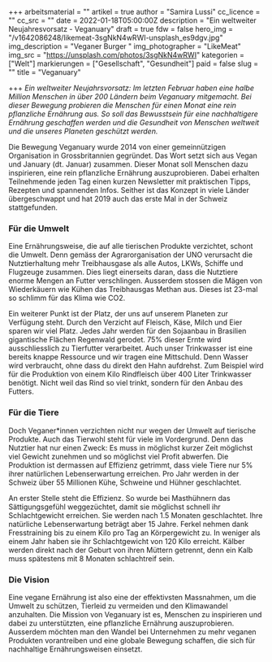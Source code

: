 +++
arbeitsmaterial = ""
artikel = true
author = "Samira Lussi"
cc_licence = ""
cc_src = ""
date = 2022-01-18T05:00:00Z
description = "Ein weltweiter Neujahresvorsatz - Veganuary"
draft = true
fdw = false
hero_img = "/v1642086248/likemeat-3sgNkN4wRWI-unsplash_es9dgv.jpg"
img_description = "Veganer Burger "
img_photographer = "LikeMeat"
img_src = "https://unsplash.com/photos/3sgNkN4wRWI"
kategorien = ["Welt"]
markierungen = ["Gesellschaft", "Gesundheit"]
paid = false
slug = ""
title = "Veganuary"

+++
_Ein weltweiter Neujahrsvorsatz: Im letzten Februar haben eine halbe Million Menschen in über 200 Ländern beim Veganuary mitgemacht. Bei dieser Bewegung probieren die Menschen für einen Monat eine rein pflanzliche Ernährung aus. So soll das Bewusstsein für eine nachhaltigere Ernährung geschaffen werden und die Gesundheit von Menschen weltweit und die unseres Planeten geschützt werden._

Die Bewegung Veganuary wurde 2014 von einer gemeinnützigen Organisation in Grossbritannien gegründet. Das Wort setzt sich aus Vegan und January (dt. Januar) zusammen. Dieser Monat soll Menschen dazu inspirieren, eine rein pflanzliche Ernährung auszuprobieren. Dabei erhalten Teilnehmende jeden Tag einen kurzen Newsletter mit praktischen Tipps, Rezepten und spannenden Infos. Seither ist das Konzept in viele Länder übergeschwappt und hat 2019 auch das erste Mal in der Schweiz stattgefunden.

### Für die Umwelt

Eine Ernährungsweise, die auf alle tierischen Produkte verzichtet, schont die Umwelt. Denn gemäss der Agrarorganisation der UNO verursacht die Nutztierhaltung mehr Treibhausgase als alle Autos, LKWs, Schiffe und Flugzeuge zusammen. Dies liegt einerseits daran, dass die Nutztiere enorme Mengen an Futter verschlingen. Ausserdem stossen die Mägen von Wiederkäuern wie Kühen das Treibhausgas Methan aus. Dieses ist 23-mal so schlimm für das Klima wie CO2.

Ein weiterer Punkt ist der Platz, der uns auf unserem Planeten zur Verfügung steht. Durch den Verzicht auf Fleisch, Käse, Milch und Eier sparen wir viel Platz. Jedes Jahr werden für den Sojaanbau in Brasilien gigantische Flächen Regenwald gerodet. 75% dieser Ernte wird ausschliesslich zu Tierfutter verarbeitet. Auch unser Trinkwasser ist eine bereits knappe Ressource und wir tragen eine Mittschuld. Denn Wasser wird verbraucht, ohne dass du direkt den Hahn aufdrehst. Zum Beispiel wird für die Produktion von einem Kilo Rindfleisch über 400 Liter Trinkwasser benötigt. Nicht weil das Rind so viel trinkt, sondern für den Anbau des Futters.

### Für die Tiere

Doch Veganer*innen verzichten nicht nur wegen der Umwelt auf tierische Produkte. Auch das Tierwohl steht für viele im Vordergrund. Denn das Nutztier hat nur einen Zweck: Es muss in möglichst kurzer Zeit möglichst viel Gewicht zunehmen und so möglichst viel Profit abwerfen. Die Produktion ist dermassen auf Effizienz getrimmt, dass viele Tiere nur 5% ihrer natürlichen Lebenserwartung erreichen. Pro Jahr werden in der Schweiz über 55 Millionen Kühe, Schweine und Hühner geschlachtet.

An erster Stelle steht die Effizienz. So wurde bei Masthühnern das Sättigungsgefühl weggezüchtet, damit sie möglichst schnell ihr Schlachtgewicht erreichen. Sie werden nach 1.5 Monaten geschlachtet. Ihre natürliche Lebenserwartung beträgt aber 15 Jahre. Ferkel nehmen dank Fresstraining bis zu einem Kilo pro Tag an Körpergewicht zu. In weniger als einem Jahr haben sie ihr Schlachtgewicht von 120 Kilo erreicht. Kälber werden direkt nach der Geburt von ihren Müttern getrennt, denn ein Kalb muss spätestens mit 8 Monaten schlachtreif sein.

### Die Vision

Eine vegane Ernährung ist also eine der effektivsten Massnahmen, um die Umwelt zu schützen, Tierleid zu vermeiden und den Klimawandel anzuhalten. Die Mission von Veganuary ist es, Menschen zu inspirieren und dabei zu unterstützten, eine pflanzliche Ernährung auszuprobieren. Ausserdem möchten man den Wandel bei Unternehmen zu mehr veganen Produkten vorantreiben und eine globale Bewegung schaffen, die sich für nachhaltige Ernährungsweisen einsetzt.